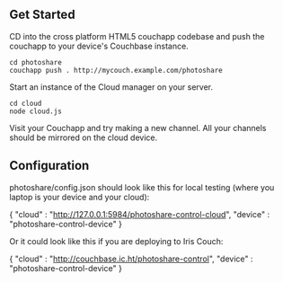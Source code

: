 ## Get Started

CD into the cross platform HTML5 couchapp codebase and push the couchapp to your device's Couchbase instance.

    cd photoshare
    couchapp push . http://mycouch.example.com/photoshare

Start an instance of the Cloud manager on your server.

    cd cloud
    node cloud.js

Visit your Couchapp and try making a new channel. All your channels should be mirrored on the cloud device.

## Configuration

photoshare/config.json should look like this for local testing (where you laptop is your device and your cloud):

{
    "cloud" : "http://127.0.0.1:5984/photoshare-control-cloud",
    "device" : "photoshare-control-device"
}

Or it could look like this if you are deploying to Iris Couch:

{
    "cloud" : "http://couchbase.ic.ht/photoshare-control",
    "device" : "photoshare-control-device"
}

